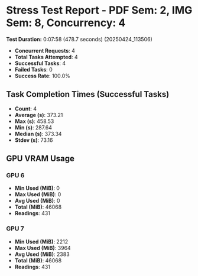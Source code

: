 # Stress Test Report - PDF Sem: 2, IMG Sem: 8, Concurrency: 4

**Test Duration:** 0:07:58 (478.7 seconds) (20250424_113506)

- **Concurrent Requests**: 4
- **Total Tasks Attempted**: 4
- **Successful Tasks**: 4
- **Failed Tasks**: 0
- **Success Rate**: 100.0%

## Task Completion Times (Successful Tasks)

- **Count**: 4
- **Average (s)**: 373.21
- **Max (s)**: 458.53
- **Min (s)**: 287.64
- **Median (s)**: 373.34
- **Stdev (s)**: 73.16

## GPU VRAM Usage

### GPU 6

- **Min Used (MiB)**: 0
- **Max Used (MiB)**: 0
- **Avg Used (MiB)**: 0
- **Total (MiB)**: 46068
- **Readings**: 431

### GPU 7

- **Min Used (MiB)**: 2212
- **Max Used (MiB)**: 3964
- **Avg Used (MiB)**: 2383
- **Total (MiB)**: 46068
- **Readings**: 431


